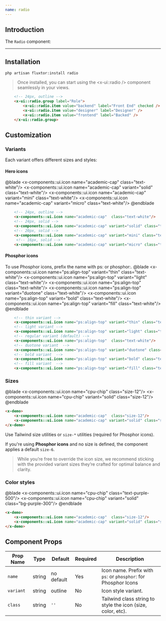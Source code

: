 ```yaml
---
name: radio
---
```


## Introduction

The `Radio` component:

---
## Installation 

```shell
php artisan fluxtor:install radio
```
> Once installed, you can start using the <x-ui::radio /> component seamlessly in your views.

```html
    <!-- 24px, outline -->
    <x-ui::radio.group label="Role">
        <x-ui::radio.item value="backend" label="Front End" checked />
        <x-ui::radio.item value="designer" label="Designer" />
        <x-ui::radio.item value="frontend" label="Backed" />
    </x-ui::radio.group> 
```


## Customization 

### Variants

Each variant offers different sizes and styles:
#### Hero icons
@blade
<x-demo>
    <x-components::ui.icon name="academic-cap"  class="text-white"/> 
    <x-components::ui.icon name="academic-cap" variant="solid" class="text-white"/>
    <x-components::ui.icon name="academic-cap" variant="mini" class="text-white"/>
    <x-components::ui.icon name="academic-cap" variant="micro" class="text-white"/>
</x-demo>
@endblade


```html
    <!-- 24px, outline -->
    <x-components::ui.icon name="academic-cap"  class="text-white"/> 
    <!-- 24px, solid -->
    <x-components::ui.icon name="academic-cap" variant="solid" class="text-white"/> 
    <!-- 20px, solid -->
    <x-components::ui.icon name="academic-cap" variant="mini" class="text-white"/> 
     <!-- 16px, solid -->
    <x-components::ui.icon name="academic-cap" variant="micro" class="text-white"/>
```

#### Phosphor icons

To use Phosphor icons, prefix the name with ps: or phosphor:.
@blade
<x-demo>
    <x-components::ui.icon name="ps:align-top" variant="thin" class="text-white"/>
    <x-components::ui.icon name="ps:align-top" variant="light" class="text-white"/>
    <x-components::ui.icon name="ps:align-top"  class="text-white"/> 
    <x-components::ui.icon name="ps:align-top" variant="duotone" class="text-white"/>
    <x-components::ui.icon name="ps:align-top" variant="bold" class="text-white"/>
    <x-components::ui.icon name="ps:align-top" variant="fill" class="text-white"/>
</x-demo>
@endblade


```html
    <!-- thin variant -->
    <x-components::ui.icon name="ps:align-top" variant="thin" class="text-white"/>
    <!-- light variant -->
    <x-components::ui.icon name="ps:align-top" variant="light" class="text-white"/>
    <!-- regular variant (default) -->
    <x-components::ui.icon name="ps:align-top"  class="text-white"/> 
    <!-- duotone variant  -->
    <x-components::ui.icon name="ps:align-top" variant="duotone" class="text-white"/>
    <!-- bold variant  -->
    <x-components::ui.icon name="ps:align-top" variant="bold" class="text-white"/>
    <!-- fill variant  -->
    <x-components::ui.icon name="ps:align-top" variant="fill" class="text-white"/>
```

### Sizes

@blade
<x-demo>
    <x-components::ui.icon name="cpu-chip"  class="size-12"/> 
    <x-components::ui.icon name="cpu-chip" variant="solid" class="size-12"/>
</x-demo>
@endblade

```html
<x-demo>
    <x-components::ui.icon name="academic-cap"  class="size-12"/> 
    <x-components::ui.icon name="academic-cap" variant="solid" class="size-12"/>
</x-demo>
```

Use Tailwind size utilities or ``size-*`` utilities (required for Phosphor icons).

If you're using **Phosphor icons** and no size is defined, the component applies a default ``size-6``.

> While you’re free to override the icon size, we recommend sticking with the provided variant sizes they’re crafted for optimal balance and clarity.

### Color styles

@blade
<x-demo>
    <x-components::ui.icon name="cpu-chip"  class="text-purple-500"/> 
    <x-components::ui.icon name="cpu-chip" variant="solid" class="bg-purple-300"/>
</x-demo>
@endblade

```html
<x-demo>
    <x-components::ui.icon name="academic-cap"  class="size-12"/> 
    <x-components::ui.icon name="academic-cap" variant="solid" class="size-12"/>
</x-demo>
```

## Component Props

| Prop Name | Type | Default | Required | Description |
|-----------|------|---------|----------|-------------|
| `name` | string | no default | Yes | Icon name. Prefix with ``ps``: or ``phosphor``: for Phosphor Icons |
| `variant` | string | outline | No |Icon style variant.|
| `class` | string | `''` | No | Tailwind class string to style the icon (size, color, etc). |